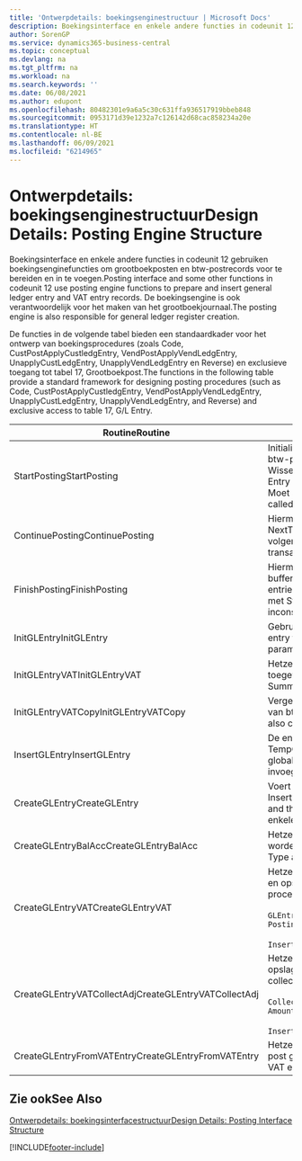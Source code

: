 ```yaml
---
title: 'Ontwerpdetails: boekingsenginestructuur | Microsoft Docs'
description: Boekingsinterface en enkele andere functies in codeunit 12 gebruiken boekingsenginefuncties om grootboekposten en btw-postrecords voor te bereiden en in te voegen. De boekingsengine is ook verantwoordelijk voor het maken van het grootboekjournaal.
author: SorenGP
ms.service: dynamics365-business-central
ms.topic: conceptual
ms.devlang: na
ms.tgt_pltfrm: na
ms.workload: na
ms.search.keywords: ''
ms.date: 06/08/2021
ms.author: edupont
ms.openlocfilehash: 80482301e9a6a5c30c631ffa936517919bbeb848
ms.sourcegitcommit: 0953171d39e1232a7c126142d68cac858234a20e
ms.translationtype: HT
ms.contentlocale: nl-BE
ms.lasthandoff: 06/09/2021
ms.locfileid: "6214965"
---
```

# <a name="design-details-posting-engine-structure"></a><span data-ttu-id="777c4-104">Ontwerpdetails: boekingsenginestructuur</span><span class="sxs-lookup"><span data-stu-id="777c4-104">Design Details: Posting Engine Structure</span></span>
<span data-ttu-id="777c4-105">Boekingsinterface en enkele andere functies in codeunit 12 gebruiken boekingsenginefuncties om grootboekposten en btw-postrecords voor te bereiden en in te voegen.</span><span class="sxs-lookup"><span data-stu-id="777c4-105">Posting interface and some other functions in codeunit 12 use posting engine functions to prepare and insert general ledger entry and VAT entry records.</span></span> <span data-ttu-id="777c4-106">De boekingsengine is ook verantwoordelijk voor het maken van het grootboekjournaal.</span><span class="sxs-lookup"><span data-stu-id="777c4-106">The posting engine is also responsible for general ledger register creation.</span></span>  
  
 <span data-ttu-id="777c4-107">De functies in de volgende tabel bieden een standaardkader voor het ontwerp van boekingsprocedures (zoals Code, CustPostApplyCustledgEntry, VendPostApplyVendLedgEntry, UnapplyCustLedgEntry, UnapplyVendLedgEntry en Reverse) en exclusieve toegang tot tabel 17, Grootboekpost.</span><span class="sxs-lookup"><span data-stu-id="777c4-107">The functions in the following table provide a standard framework for designing posting procedures (such as Code, CustPostApplyCustledgEntry, VendPostApplyVendLedgEntry, UnapplyCustLedgEntry, UnapplyVendLedgEntry, and Reverse) and exclusive access to table 17, G/L Entry.</span></span>  
  
|<span data-ttu-id="777c4-108">Routine</span><span class="sxs-lookup"><span data-stu-id="777c4-108">Routine</span></span>|<span data-ttu-id="777c4-109">Description</span><span class="sxs-lookup"><span data-stu-id="777c4-109">Description</span></span>|  
|-------------|---------------------------------------|  
|<span data-ttu-id="777c4-110">StartPosting</span><span class="sxs-lookup"><span data-stu-id="777c4-110">StartPosting</span></span>|<span data-ttu-id="777c4-111">Initialiseert boekingsbuffer TempGLEntryBuf, vergrendelt grootboekpost- en btw-posttabellen, en initialiseert Boekingsperiode, Grootboekjournaal en Wisselkoers.</span><span class="sxs-lookup"><span data-stu-id="777c4-111">Initializes posting buffer TempGLEntryBuf, locks G/L Entry and VAT Entry tables, and initializes Accounting Period, G/L Register, and Exchange Rate.</span></span> <span data-ttu-id="777c4-112">Moet slechts eenmaal worden aangeroepen, zodat NextEntryNo 0 is.</span><span class="sxs-lookup"><span data-stu-id="777c4-112">Should be called only once, then NextEntryNo is 0.</span></span>|  
|<span data-ttu-id="777c4-113">ContinuePosting</span><span class="sxs-lookup"><span data-stu-id="777c4-113">ContinuePosting</span></span>|<span data-ttu-id="777c4-114">Hiermee wordt ongerealiseerde btw voor de vorige transactietoename NextTransactionNo gecontroleerd en geboekt, en wordt het boeken van de volgende regel voorbereid.</span><span class="sxs-lookup"><span data-stu-id="777c4-114">Checks and posts unrealized VAT for previous transaction increment NextTransactionNo and prepares post of next line.</span></span>|  
|<span data-ttu-id="777c4-115">FinishPosting</span><span class="sxs-lookup"><span data-stu-id="777c4-115">FinishPosting</span></span>|<span data-ttu-id="777c4-116">Hiermee worden boekingen voltooid door grootboekposten uit de tijdelijke buffer in te voegen in de databasetabel.</span><span class="sxs-lookup"><span data-stu-id="777c4-116">Completes posting by inserting G/L entries from temporary buffer into database table.</span></span> <span data-ttu-id="777c4-117">Altijd gebruikt in combinatie met StartPosting.</span><span class="sxs-lookup"><span data-stu-id="777c4-117">Always used together with StartPosting.</span></span> <span data-ttu-id="777c4-118">Controleert op inconsistenties.</span><span class="sxs-lookup"><span data-stu-id="777c4-118">Checks for inconsistencies.</span></span>|  
|<span data-ttu-id="777c4-119">InitGLEntry</span><span class="sxs-lookup"><span data-stu-id="777c4-119">InitGLEntry</span></span>|<span data-ttu-id="777c4-120">Gebruikt om nieuwe grootboekpost te initialiseren voor</span><span class="sxs-lookup"><span data-stu-id="777c4-120">Used to initialize new G/L entry for Gen.</span></span> <span data-ttu-id="777c4-121">dagboekregel.</span><span class="sxs-lookup"><span data-stu-id="777c4-121">Jnl Line.</span></span> <span data-ttu-id="777c4-122">Retourneert GLEntry als parameter.</span><span class="sxs-lookup"><span data-stu-id="777c4-122">Returns GLEntry as parameter.</span></span>|  
|<span data-ttu-id="777c4-123">InitGLEntryVAT</span><span class="sxs-lookup"><span data-stu-id="777c4-123">InitGLEntryVAT</span></span>|<span data-ttu-id="777c4-124">Hetzelfde als InitGLEntry, maar Tegenrekeningnr. en SummarizeVAT worden ook toegewezen.</span><span class="sxs-lookup"><span data-stu-id="777c4-124">Same as InitGLEntry, but also assigns Bal. Account No. and SummarizeVAT.</span></span>|  
|<span data-ttu-id="777c4-125">InitGLEntryVATCopy</span><span class="sxs-lookup"><span data-stu-id="777c4-125">InitGLEntryVATCopy</span></span>|<span data-ttu-id="777c4-126">Vergelijkbaar met InitGLEntryVAT, maar er worden ook boekingsgroepgegevens van btw-posten vóór SummarizeVAT gekopieerd.</span><span class="sxs-lookup"><span data-stu-id="777c4-126">Similar to InitGLEntryVAT, but also copies posting groups data from VAT Entry before SummarizeVAT.</span></span>|  
|<span data-ttu-id="777c4-127">InsertGLEntry</span><span class="sxs-lookup"><span data-stu-id="777c4-127">InsertGLEntry</span></span>|<span data-ttu-id="777c4-128">De enige functie waarmee grootboekposten in de algemene tabel TempGLEntryBuf wordt ingevoegd.</span><span class="sxs-lookup"><span data-stu-id="777c4-128">The only function that inserts G/L entry into global TempGLEntryBuf table.</span></span> <span data-ttu-id="777c4-129">Deze functie altijd gebruiken voor invoegen.</span><span class="sxs-lookup"><span data-stu-id="777c4-129">Always use this function for insert.</span></span>|  
|<span data-ttu-id="777c4-130">CreateGLEntry</span><span class="sxs-lookup"><span data-stu-id="777c4-130">CreateGLEntry</span></span>|<span data-ttu-id="777c4-131">Voert een InitGLEntry uit, wijst Bedrag (Rapp.-val.) toe en voert vervolgens InsertGLEntry uit.</span><span class="sxs-lookup"><span data-stu-id="777c4-131">Performs an InitGLEntry, assigns Additional Currency Amount, and then performs InsertGLEntry.</span></span> <span data-ttu-id="777c4-132">Vervangt verschillende regels code door een enkele functieaanroep.</span><span class="sxs-lookup"><span data-stu-id="777c4-132">Replaces several lines of code with a single function call.</span></span>|  
|<span data-ttu-id="777c4-133">CreateGLEntryBalAcc</span><span class="sxs-lookup"><span data-stu-id="777c4-133">CreateGLEntryBalAcc</span></span>|<span data-ttu-id="777c4-134">Hetzelfde als CreateGLEntry, maar Tegenrekeningsoort en Tegenrekeningnr. worden ook toegewezen.</span><span class="sxs-lookup"><span data-stu-id="777c4-134">Same as CreateGLEntry, but also assigns Bal. Account Type and Bal. Account No.</span></span>|  
|<span data-ttu-id="777c4-135">CreateGLEntryVAT</span><span class="sxs-lookup"><span data-stu-id="777c4-135">CreateGLEntryVAT</span></span>|<span data-ttu-id="777c4-136">Hetzelfde als CreateGLEntry, maar met extra verwerking voor boekingsgroepen en opslag in tijdelijke btw-buffer:</span><span class="sxs-lookup"><span data-stu-id="777c4-136">Same as CreateGLEntry, but with additional processing for posting groups and saving to temporary VAT buffer:</span></span><br /><br /> `GLEntry.CopyPostingGroupsFromDtldCVBuf(DtldCVLedgEntryBuf,GenJnlLine."Gen. Posting Type");`<br /><br /> `InsertVATEntriesFromTemp(DtldCVLedgEntryBuf,GLEntry);`|  
|<span data-ttu-id="777c4-137">CreateGLEntryVATCollectAdj</span><span class="sxs-lookup"><span data-stu-id="777c4-137">CreateGLEntryVATCollectAdj</span></span>|<span data-ttu-id="777c4-138">Hetzelfde als CreateGLEntry, maar met extra verzameling van aanpassingen en opslag in tijdelijke btw-buffer:</span><span class="sxs-lookup"><span data-stu-id="777c4-138">Same as CreateGLEntry, but with additional collection of adjustments and saving to temporary VAT buffer:</span></span><br /><br /> `CollectAdjustment(AdjAmount,GLEntry.Amount,GLEntry."Additional-Currency Amount",OriginalDateSet);`<br /><br /> `InsertVATEntriesFromTemp(DtldCVLedgEntryBuf,GLEntry);`|  
|<span data-ttu-id="777c4-139">CreateGLEntryFromVATEntry</span><span class="sxs-lookup"><span data-stu-id="777c4-139">CreateGLEntryFromVATEntry</span></span>|<span data-ttu-id="777c4-140">Hetzelfde als CreateGLEntry, maar er worden ook boekingsgroepen uit Btw-post gekopieerd.</span><span class="sxs-lookup"><span data-stu-id="777c4-140">Same as CreateGLEntry, but also copies posting groups from VAT entry.</span></span>|  
  
## <a name="see-also"></a><span data-ttu-id="777c4-141">Zie ook</span><span class="sxs-lookup"><span data-stu-id="777c4-141">See Also</span></span>  
 [<span data-ttu-id="777c4-142">Ontwerpdetails: boekingsinterfacestructuur</span><span class="sxs-lookup"><span data-stu-id="777c4-142">Design Details: Posting Interface Structure</span></span>](design-details-posting-interface-structure.md)

[!INCLUDE[footer-include](includes/footer-banner.md)]